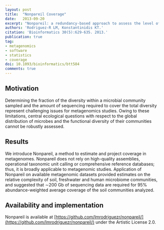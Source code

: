 ```yaml
---
layout: post
title:  "Nonpareil Coverage"
date:   2013-09-20
excerpt: "Nonpareil: a redundancy-based approach to assess the level of coverage in metagenomic datasets."
authors: 'Rodriguez-R LM, Konstantinidis KT.'
citation: 'Bioinformatics 30(5):629-635. 2013.'
publication: true
tag:
- metagenomics
- software
- statistics
- coverage
doi: 10.1093/bioinformatics/btt584
comments: true
---
```


## Motivation
Determining the fraction of the diversity within a microbial community sampled and the amount of sequencing required to cover the total diversity represent challenging issues for metagenomics studies. Owing to these limitations, central ecological questions with respect to the global distribution of microbes and the functional diversity of their communities cannot be robustly assessed.

## Results
We introduce Nonpareil, a method to estimate and project coverage in metagenomes. Nonpareil does not rely on high-quality assemblies, operational taxonomic unit calling or comprehensive reference databases; thus, it is broadly applicable to metagenomic studies. Application of Nonpareil on available metagenomic datasets provided estimates on the relative complexity of soil, freshwater and human microbiome communities, and suggested that ∼200 Gb of sequencing data are required for 95% abundance-weighted average coverage of the soil communities analyzed.

## Availability and implementation
Nonpareil is available at [https://github.com/lmrodriguezr/nonpareil/](https://github.com/lmrodriguezr/nonpareil/) under the Artistic License 2.0.
